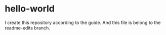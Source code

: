 # hello-world
I create this repository according to the guide.
And this file is belong to the readme-edits branch.
